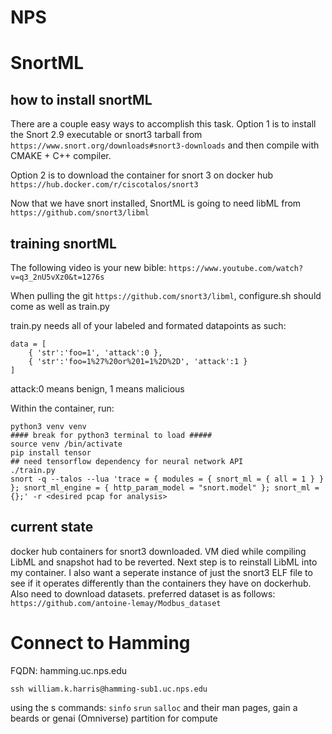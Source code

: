 # NPS
# SnortML
## how to install snortML
There are a couple easy ways to accomplish this task. Option 1 is to install the Snort 2.9 executable or snort3 tarball from `https://www.snort.org/downloads#snort3-downloads` and then compile with CMAKE + C++ compiler. 

Option 2 is to download the container for snort 3 on docker hub `https://hub.docker.com/r/ciscotalos/snort3` 

Now that we have snort installed, SnortML is going to need libML from `https://github.com/snort3/libml` 
## training snortML
The following video is your new bible: `https://www.youtube.com/watch?v=q3_2nU5vXz0&t=1276s` 

When pulling the git `https://github.com/snort3/libml`, configure.sh should come as well as train.py 

train.py needs all of your labeled and formated datapoints as such:
```python3
data = [
    { 'str':'foo=1', 'attack':0 },
    { 'str':'foo=1%27%20or%201=1%2D%2D', 'attack':1 }
]
```
attack:0 means benign, 1 means malicious

Within the container, run:
```python3
python3 venv venv
#### break for python3 terminal to load #####
source venv /bin/activate
pip install tensor
## need tensorflow dependency for neural network API
./train.py
snort -q --talos --lua 'trace = { modules = { snort_ml = { all = 1 } } }; snort_ml_engine = { http_param_model = "snort.model" }; snort_ml = {};' -r <desired pcap for analysis> 
```
## current state
docker hub containers for snort3 downloaded. VM died while compiling LibML and snapshot had to be reverted. Next step is to reinstall LibML into my container. I also want a seperate instance of just the snort3 ELF file to see if it operates differently than the containers they have on dockerhub. Also need to download datasets. preferred dataset is as follows: `https://github.com/antoine-lemay/Modbus_dataset`
# Connect to Hamming
FQDN: hamming.uc.nps.edu

`ssh william.k.harris@hamming-sub1.uc.nps.edu`

using the s commands: `sinfo` `srun` `salloc` and their man pages, gain a beards or genai (Omniverse) partition for compute
